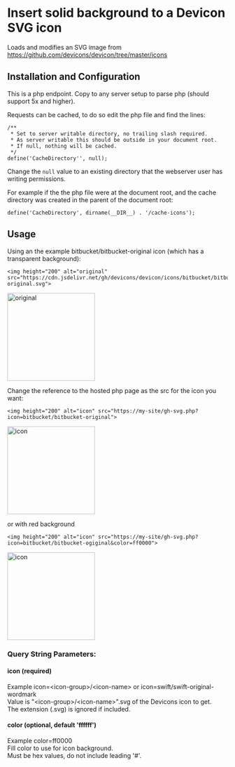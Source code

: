 # Insert solid background to a Devicon SVG icon

Loads and modifies an SVG image from https://github.com/devicons/devicon/tree/master/icons

## Installation and Configuration

This is a php endpoint. Copy to any server setup to parse php (should support 5x and higher).

Requests can be cached, to do so edit the php file and find the lines:
```
/**
 * Set to server writable directory, no trailing slash required.
 * As server writable this should be outside in your document root.
 * If null, nothing will be cached.
 */
define('CacheDirectory'', null);
```
Change the `null` value to an existing directory that the webserver user has writing permissions.

For example if the the php file were at the document root, and the cache directory was created in
the parent of the document root:
```
define('CacheDirectory', dirname(__DIR__) . '/cache-icons');
```

## Usage
Using an the example bitbucket/bitbucket-original icon (which has a transparent background):
```
<img height="200" alt="original" src="https://cdn.jsdelivr.net/gh/devicons/devicon/icons/bitbucket/bitbucket-original.svg">
```
<img height="200" alt="original" src="https://cdn.jsdelivr.net/gh/devicons/devicon/icons/bitbucket/bitbucket-original.svg">

Change the reference to the hosted php page as the src for the icon you want:
```
<img height="200" alt="icon" src="https://my-site/gh-svg.php?icon=bitbucket/bitbucket-original">
```
<img height="200" alt="icon" src="https://stevesimons.com/gh-svg.php?icon=bitbucket/bitbucket-original">

or with red background
```
<img height="200" alt="icon" src="https://my-site/gh-svg.php?icon=bitbucket/bitbucket-ogiginal&color=ff0000">
```
<img height="200" alt="icon" src="https://stevesimons.com/gh-svg.php?icon=bitbucket/bitbucket-original&color=ff0000">


### Query String Parameters:
#### icon (required)
Example icon=&lt;icon-group&gt;/&lt;icon-name&gt; or icon=swift/swift-original-wordmark<br>
Value is "&lt;icon-group&gt;/&lt;icon-name&gt;".svg of the Devicons icon to get.<br>
The extension (.svg) is ignored if included.

#### color (optional, default 'ffffff')
Example color=ff0000<br>
Fill color to use for icon background.<br>
Must be hex values, do not include leading '#'.
